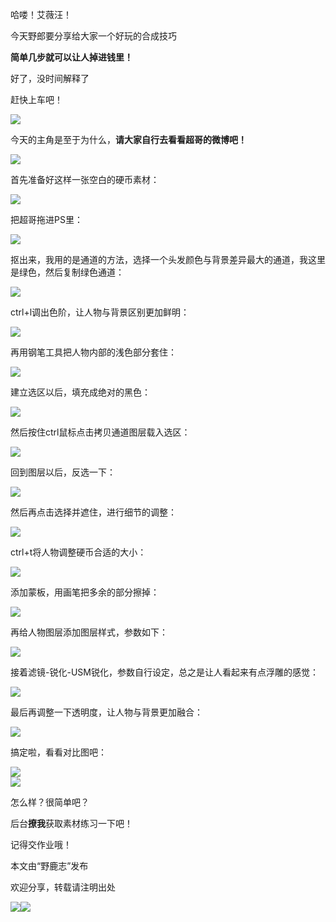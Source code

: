 哈喽！艾薇汪！

今天野郎要分享给大家一个好玩的合成技巧

**简单几步就可以让人掉进钱里！**

好了，没时间解释了

赶快上车吧！

![](https://pic2.zhimg.com/v2-29972d51c8ff091e19931910625efd1d_r.jpg)

今天的主角是至于为什么，**请大家自行去看看超哥的微博吧！**

![](https://pic1.zhimg.com/v2-954df1fe0202cf0334726d68d3593068_r.jpg)  
  

首先准备好这样一张空白的硬币素材：

![](https://pic3.zhimg.com/v2-070aa96019ca069f51d41e09d6cc820e_r.jpg)  
  

把超哥拖进PS里：

![](https://pic1.zhimg.com/v2-554f35ee408eee75a5c19e184d1b3ac0_r.jpg)  
  

抠出来，我用的是通道的方法，选择一个头发颜色与背景差异最大的通道，我这里是绿色，然后复制绿色通道：

![](https://pic1.zhimg.com/v2-71206b31716f8629571758cfb23aa110_r.jpg)  
  

ctrl+l调出色阶，让人物与背景区别更加鲜明：

![](https://pic3.zhimg.com/v2-e667a6079cfabe7498285dfbacf03122_r.jpg)  
  

再用钢笔工具把人物内部的浅色部分套住：

![](https://pic4.zhimg.com/v2-cebee906e1bedd6b0ecda7d167b432df_r.jpg)  
  

建立选区以后，填充成绝对的黑色：

![](https://pic1.zhimg.com/v2-971e49f170422ce9a2e12443ba39120c_r.jpg)  
  

然后按住ctrl鼠标点击拷贝通道图层载入选区：

![](https://pic1.zhimg.com/v2-f4e82c9ea79d3fda9434faa319da294c_r.jpg)  
  

回到图层以后，反选一下：

![](https://pic2.zhimg.com/v2-7aa73ab319b6cfc5f34adb016acf8735_r.jpg)  
  

然后再点击选择并遮住，进行细节的调整：

![](https://pic4.zhimg.com/v2-99afd222e16051b82b94ec6f8fb81cdb_r.jpg)  
  

ctrl+t将人物调整硬币合适的大小：

![](https://pic4.zhimg.com/v2-453957ada2308cd8c0056918b318138f_r.jpg)  
  

添加蒙板，用画笔把多余的部分擦掉：

![](https://pic3.zhimg.com/v2-d76a9d84145bd37200bf62af0b6bdc3a_r.jpg)  
  

再给人物图层添加图层样式，参数如下：

![](https://pic2.zhimg.com/v2-0c43fa13a86fc8ffd227f31845a7f249_r.jpg)  
  

接着滤镜-锐化-USM锐化，参数自行设定，总之是让人看起来有点浮雕的感觉：

![](https://pic2.zhimg.com/v2-a99fd1f0166fc1b7ad895bc55a0f9349_r.jpg)  
  

最后再调整一下透明度，让人物与背景更加融合：

![](https://pic2.zhimg.com/v2-8a37ae1a8a097c41968a665f16013a09_r.jpg)  
  

搞定啦，看看对比图吧：

![](https://pic1.zhimg.com/v2-954df1fe0202cf0334726d68d3593068_r.jpg)  
![](https://pic2.zhimg.com/v2-2fc8e6d9322c221258a179a25380dc5d_r.jpg)  

怎么样？很简单吧？

后台**撩我**获取素材练习一下吧！

记得交作业哦！

本文由“野鹿志”发布

欢迎分享，转载请注明出处

![](https://pic2.zhimg.com/v2-29972d51c8ff091e19931910625efd1d_r.jpg)![](https://pic4.zhimg.com/v2-8be8099e6b75278e676f0588f3b58173_r.jpg)